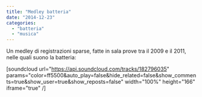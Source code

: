 ```yaml
---
title: "Medley batteria"
date: "2014-12-23"
categories: 
  - "batteria"
  - "musica"
---
```


Un medley di registrazioni sparse, fatte in sala prove tra il 2009 e il 2011, nelle quali suono la batteria:

\[soundcloud url="https://api.soundcloud.com/tracks/182796035" params="color=ff5500&auto\_play=false&hide\_related=false&show\_comments=true&show\_user=true&show\_reposts=false" width="100%" height="166" iframe="true" /\]
